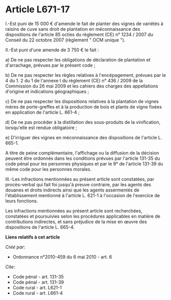 # Article L671-17

I.-Est puni de 15 000 € d'amende le fait de planter des vignes de variétés à raisins de cuve sans droit de plantation en
méconnaissance des dispositions de l'article 85 octies du règlement (CE) n° 1234 / 2007 du Conseil du 22 octobre 2007
(règlement " OCM unique "). 

II.-Est puni d'une amende de 3 750 € le fait : 

a) De ne pas respecter les obligations de déclaration de plantation et d'arrachage, prévues par le présent code ; 

b) De ne pas respecter les règles relatives à l'encépagement, prévues par le 4 du 1. 2 du 1 de l'annexe I du règlement (CE)
n° 436 / 2009 de la Commission du 26 mai 2009 et les cahiers des charges des appellations d'origine et indications
géographiques ; 

c) De ne pas respecter les dispositions relatives à la plantation de vignes mères de porte-greffes et à la production de bois
et plants de vigne fixées en application de l'article L. 661-4 ; 

d) De ne pas procéder à la distillation des sous-produits de la vinification, lorsqu'elle est rendue obligatoire ; 

e) D'irriguer des vignes en méconnaissance des dispositions de l'article L. 665-1.

A titre de peine complémentaire, l'affichage ou la diffusion de la décision peuvent être ordonnés dans les conditions prévues
par l'article 131-35 du code pénal pour les personnes physiques et par le 9° de l'article 131-39 du même code pour les
personnes morales. 

III.-Les infractions mentionnées au présent article sont constatées, par procès-verbal qui fait foi jusqu'à preuve contraire,
par les agents des douanes et droits indirects ainsi que les agents assermentés de l'établissement mentionné à l'article L.
621-1 à l'occasion de l'exercice de leurs fonctions. 

Les infractions mentionnées au présent article sont recherchées, constatées et poursuivies selon les procédures applicables
en matière de contributions indirectes, et sans préjudice de la mise en œuvre des dispositions de l'article L. 665-4.

**Liens relatifs à cet article**

_Créé par_:

  - Ordonnance n°2010-459 du 6 mai 2010 - art. 6

_Cite_:

  - Code pénal - art. 131-35
  - Code pénal - art. 131-39
  - Code rural - art. L621-1
  - Code rural - art. L661-4

